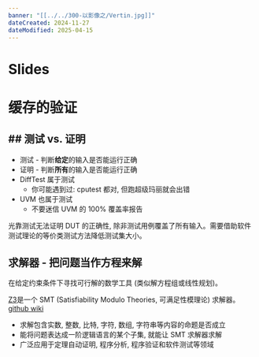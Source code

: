 ```yaml
---
banner: "[[../../300-以影像之/Vertin.jpg]]"
dateCreated: 2024-11-27
dateModified: 2025-04-15
---
```

# Slides

# 缓存的验证

## ## 测试 vs. 证明
- 测试 - 判断**给定**的输入是否能运行正确
- 证明 - 判断**所有**的输入是否能运行正确
- DiffTest 属于测试
    - 你可能遇到过: cputest 都对, 但跑超级玛丽就会出错
- UVM 也属于测试
    - 不要迷信 UVM 的 100% 覆盖率报告

光靠测试无法证明 DUT 的正确性, 除非测试用例覆盖了所有输入。需要借助软件测试理论的等价类测试方法降低测试集大小。

## 求解器 - 把问题当作方程来解

在给定约束条件下寻找可行解的数学工具 (类似解方程组或线性规划)。

<a href=" https://github.com/Z3Prover/z3">Z3</a>是一个 SMT (Satisfiability Modulo Theories, 可满足性模理论) 求解器。<a href=" https://github.com/Z3Prover/z3/wiki#background">github wiki</a>

- 求解包含实数, 整数, 比特, 字符, 数组, 字符串等内容的命题是否成立
- 能将问题表达成一阶逻辑语言的某个子集, 就能让 SMT 求解器求解
- 广泛应用于定理自动证明, 程序分析, 程序验证和软件测试等领域
